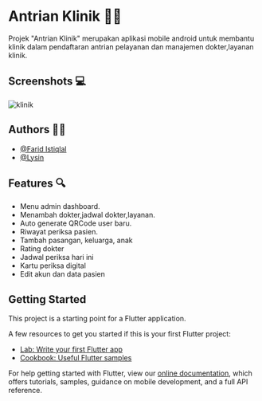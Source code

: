 # Antrian Klinik 👨‍⚕️

Projek "Antrian Klinik" merupakan aplikasi mobile android untuk membantu klinik dalam pendaftaran antrian pelayanan dan manajemen dokter,layanan klinik.


## Screenshots 💻

![klinik](https://user-images.githubusercontent.com/34615322/161275169-835c8a67-815d-4176-8043-01be4ebbfe3e.png)

## Authors 👨‍💻

- [@Farid Istiqlal](https://github.com/faridistiqlal)
- [@Lysin](https://github.com/mrlysin)

## Features 🔍

- Menu admin dashboard.
- Menambah dokter,jadwal dokter,layanan.
- Auto generate QRCode user baru.
- Riwayat periksa pasien.
- Tambah pasangan, keluarga, anak
- Rating dokter
- Jadwal periksa hari ini
- Kartu periksa digital
- Edit akun dan data pasien


## Getting Started

This project is a starting point for a Flutter application.

A few resources to get you started if this is your first Flutter project:

- [Lab: Write your first Flutter app](https://flutter.dev/docs/get-started/codelab)
- [Cookbook: Useful Flutter samples](https://flutter.dev/docs/cookbook)

For help getting started with Flutter, view our
[online documentation](https://flutter.dev/docs), which offers tutorials,
samples, guidance on mobile development, and a full API reference.
